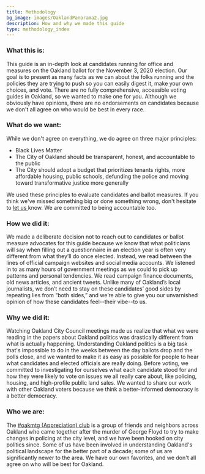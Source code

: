 ```yaml
---
title: Methodology
bg_image: images/OaklandPanorama2.jpg
description: How and why we made this guide
type: methodology_index
---
```

### What this is:

This guide is an in-depth look at candidates running for office and measures on the Oakland ballot for the November 3, 2020 election. Our goal is to present as many facts as we can about the folks running and the policies they are trying to push so you can easily digest it, make your own choices, and vote. There are no fully comprehensive, accessible voting guides in Oakland, so we wanted to make one for you.  Although we obviously have opinions, there are no endorsements on candidates because we don't all agree on who would be best in every race. 

### What do we want:

While we don't agree on everything, we do agree on three major principles:

* Black Lives Matter
* The City of Oakland should be transparent, honest, and accountable to the public
* The City should adopt a budget that prioritizes tenants rights, more affordable housing, public schools, defunding the police and moving toward transformative justice more generally

We used these principles to evaluate candidates and ballot measures. If you think we've missed something big or done something wrong, don't hesitate to [let us ](mailto:oakmtg-club@googlegroups.com)know. We are committed to being accountable too.

### How we did it:

We made a deliberate decision not to reach out to candidates or ballot measure advocates for this guide because we know that what politicians will say when filling out a questionnaire in an election year is often very different from what they’ll do once elected. Instead, we read between the lines of official campaign websites and social media accounts. We listened in to as many hours of government meetings as we could to pick up patterns and personal tendencies. We read campaign finance documents, old news articles, and ancient tweets. Unlike many of Oakland’s local journalists, we don’t need to stay on these candidates’ good sides by repeating lies from “both sides,” and we’re able to give you our unvarnished opinion of how these candidates feel--their vibe--to us. 

### Why we did it:

Watching Oakland City Council meetings made us realize that what we were reading in the papers about Oakland politics was drastically different from what is actually happening. Understanding Oakland politics is a big task that's impossible to do in the weeks between the day ballots drop and the polls close, and we wanted to make it as easy as possible for people to hear what candidates and elected officials are really doing. Before voting, we committed to investigating for ourselves what each candidate stood for and how they were likely to vote on issues we all really care about, like policing, housing, and high-profile public land sales. We wanted to share our work with other Oakland voters because we think a better-informed democracy is a better democracy. 

### Who we are:

The [\#oakmtg (Appreciation) club](https://www.oakmtg.club/about/) is a group of friends and neighbors across Oakland who came together after the murder of George Floyd to try to make changes in policing at the city level, and we have been hooked on city politics since. Some of us have been involved in understanding Oakland's political landscape for the better part of a decade; some of us are significantly newer to the area. We have our own favorites, and we don't all agree on who will be best for Oakland.